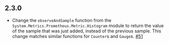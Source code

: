 
## 2.3.0

*   Change the `observeAndSample` function from the
    `System.Metrics.Prometheus.Metric.Histogram` module to return the value of
    the sample that was just added, instead of the previous sample.
    This change matches similar functions for `Counter`s and `Gauge`s.
    [#51](https://github.com/bitnomial/prometheus/pull/51)
